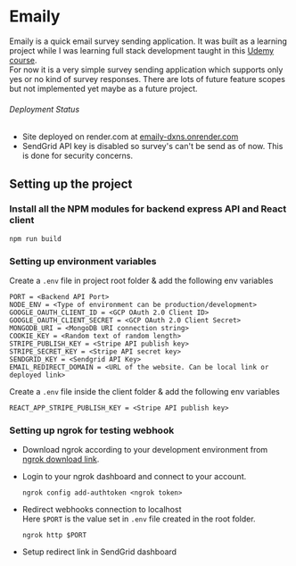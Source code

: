 # Emaily

Emaily is a quick email survey sending application. It was built as a learning project while I was learning full stack development taught in this [Udemy course](https://www.udemy.com/share/101WWO3@wacgZOcoZ4P8sWWYtWiPsuyKPmt1oseu2OA3dkF54lapatVzCyyhN0ThmyAnpNK_/).
<br>
For now it is a very simple survey sending application which supports only yes or no kind of survey responses. There are lots of future feature scopes but not implemented yet maybe as a future project.

###### Deployment Status

- Site deployed on render.com at [emaily-dxns.onrender.com](https://emaily-dxns.onrender.com)
- SendGrid API key is disabled so survey's can't be send as of now. This is done for security concerns.

## Setting up the project

### Install all the NPM modules for backend express API and React client

```
npm run build
```

### Setting up environment variables

Create a `.env` file in project root folder & add the following env variables

```
PORT = <Backend API Port>
NODE_ENV = <Type of environment can be production/development>
GOOGLE_OAUTH_CLIENT_ID = <GCP OAuth 2.0 Client ID>
GOOGLE_OAUTH_CLIENT_SECRET = <GCP OAuth 2.0 Client Secret>
MONGODB_URI = <MongoDB URI connection string>
COOKIE_KEY = <Random text of random length>
STRIPE_PUBLISH_KEY = <Stripe API publish key>
STRIPE_SECRET_KEY = <Stripe API secret key>
SENDGRID_KEY = <Sendgrid API Key>
EMAIL_REDIRECT_DOMAIN = <URL of the website. Can be local link or deployed link>
```

Create a `.env` file inside the client folder & add the following env variables

```
REACT_APP_STRIPE_PUBLISH_KEY = <Stripe API publish key>
```

### Setting up ngrok for testing webhook

- Download ngrok according to your development environment from [ngrok download link](https://ngrok.com/download).

- Login to your ngrok dashboard and connect to your account.

  ```
  ngrok config add-authtoken <ngrok token>
  ```

- Redirect webhooks connection to localhost
  <br> Here `$PORT` is the value set in `.env` file created in the root folder.

  ```
  ngrok http $PORT
  ```

- Setup redirect link in SendGrid dashboard
